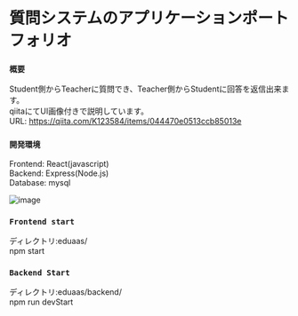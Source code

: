 # 質問システムのアプリケーションポートフォリオ

### `概要`
Student側からTeacherに質問でき、Teacher側からStudentに回答を返信出来ます。<br>
qiitaにてUI画像付きで説明しています。<br>
URL: https://qiita.com/K123584/items/044470e0513ccb85013e

### `開発環境`
Frontend: React(javascript)<br>
Backend:  Express(Node.js)<br>
Database: mysql<br>

![image](https://camo.qiitausercontent.com/32d5afc015c01f624700496150b97c4f586392fd/68747470733a2f2f71696974612d696d6167652d73746f72652e73332e61702d6e6f727468656173742d312e616d617a6f6e6177732e636f6d2f302f323531383434312f35343836616362622d376166632d623432352d376334392d6235333162613534613665372e706e67)

### `Frontend start`
ディレクトリ:eduaas/<br>
npm start

### `Backend Start`
ディレクトリ:eduaas/backend/<br>
npm run devStart


